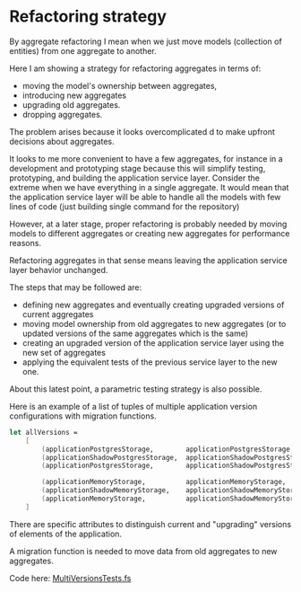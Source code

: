 # Refactoring strategy

By aggregate refactoring I mean when we just move models (collection of entities) from one aggregate to another.

Here I am showing a strategy for refactoring aggregates in terms of:  
- moving the model's ownership between aggregates, 
- introducing new aggregates 
- upgrading old aggregates.
- dropping aggregates.

The problem arises because it looks overcomplicated d to make upfront decisions about aggregates.

It looks to me more convenient to have a few aggregates, for instance in a development and prototyping stage because this will simplify testing, prototyping, and building the application service layer.
Consider the extreme when we have everything in a single aggregate. It would mean that the application service layer will be able to handle all the models with few lines of code (just building single command for the repository)

However, at a later stage, proper refactoring is probably needed by moving models to different aggregates or creating new aggregates for performance reasons.

Refactoring aggregates in that sense means leaving the application service layer behavior unchanged.

The steps that may be followed are:
- defining new aggregates and eventually creating upgraded versions of current aggregates
- moving model ownership from old aggregates to new aggregates (or to updated versions of the same aggregates which is the same)
- creating an upgraded version of the application service layer using the new set of aggregates
- applying the equivalent tests of the previous service layer to the new one.

About this latest point, a parametric testing strategy is also possible.

Here is an example of a list of tuples of multiple application version configurations with migration functions.
 
```FSharp
let allVersions =
    [
        (applicationPostgresStorage,        applicationPostgresStorage,       fun () -> () |> Result.Ok)
        (applicationShadowPostgresStorage,  applicationShadowPostgresStorage, fun () -> () |> Result.Ok)
        (applicationPostgresStorage,        applicationShadowPostgresStorage, applicationPostgresStorage._migrator.Value)

        (applicationMemoryStorage,          applicationMemoryStorage,         fun () -> () |> Result.Ok)
        (applicationShadowMemoryStorage,    applicationShadowMemoryStorage,   fun () -> () |> Result.Ok)
        (applicationMemoryStorage,          applicationShadowMemoryStorage,   applicationMemoryStorage._migrator.Value)
    ]
```

There are specific attributes to distinguish current and "upgrading" versions of elements of the application. 

A migration function is needed to move data from old aggregates to new aggregates.

Code here: [MultiVersionsTests.fs](https://github.com/tonyx/Micro_ES_FSharp_Lib/blob/main/Sharpino.Sample.Test/MultiVersionsTests.fs)


